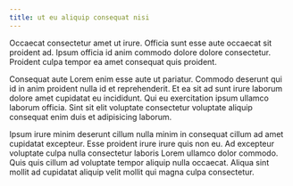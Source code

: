```yaml
---
title: ut eu aliquip consequat nisi
---
```


Occaecat consectetur amet ut irure. Officia sunt esse aute occaecat sit proident ad. Ipsum officia id anim commodo dolore dolore consectetur. Proident culpa tempor ea amet consequat quis proident.

Consequat aute Lorem enim esse aute ut pariatur. Commodo deserunt qui id in anim proident nulla id et reprehenderit. Et ea sit ad sunt irure laborum dolore amet cupidatat eu incididunt. Qui eu exercitation ipsum ullamco laborum officia. Sint sit elit voluptate consectetur voluptate aliquip consequat enim duis et adipisicing laborum.

Ipsum irure minim deserunt cillum nulla minim in consequat cillum ad amet cupidatat excepteur. Esse proident irure irure quis non eu. Ad excepteur voluptate culpa nulla consectetur laboris Lorem ullamco dolor commodo. Quis quis cillum ad voluptate tempor aliquip nulla occaecat. Aliqua sint mollit ad cupidatat aliquip velit mollit qui magna culpa consectetur.